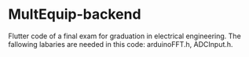 # MultEquip-backend
Flutter code of a final exam for graduation in electrical engineering.
The fallowing labaries are needed in this code: arduinoFFT.h, ADCInput.h.

